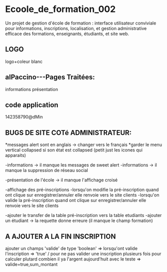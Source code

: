 # Ecoole_de_formation_002
Un projet de gestion d'école de formation : interface utilisateur conviviale pour informations, inscriptions, localisation, et gestion administrative efficace des formations, enseignants, étudiants, et site web.

LOGO
-----------------
logo+coleur blanc


alPaccino---Pages Traitées:
---------------------------
informations
présentation

code application
-------------------------
142358790@dMin






BUGS DE SITE COTé ADMINISTRATEUR:
--------------------------------------------------------------------------------------------------
*messages alert sont en anglais -> changer vers le français
*garder le menu vertical collapsed si son état est collapsed (petit just les icones qui apparaits)

-informations -> il manque les messages de sweet alert 
-informations -> il manque la suppression de réseau social

-présentation de l'école -> il manque l'affichage croisé


-affichage des pré-inscriptions
-lorsqu'on modifie la pré-inscription quand ont clique sur enregistrer/annuler elle renvoie vers le site clients
-lorsqu'on valide la pré-inscription quand ont clique sur enregistrer/annuler elle renvoie vers le site clients

-ajouter le transfer de la table pré-inscription vers la table etudiants
-ajouter un étudiant -> la requette donne erreure (il manque le champ formation)




A AJOUTER A LA FIN INSCRIPTION
-------------------------------
ajouter un champs 'valide' de type 'boolean' => lorsqu'ont valide l'inscription => 'true'  / pour ne pas valider une inscription plusieurs fois
pour calculer plutard combien il ya l'argent aujourd'huit avec le teste => valide=true,sum_montant